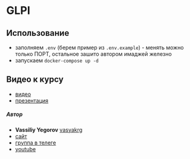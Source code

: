 # GLPI

## Использование
- заполняем `.env` (берем пример из `.env.example`) - менять можно только ПОРТ, остальное зашито автором имаджей железно
- запускаем `docker-compose up -d`

## Видео к курсу
- [видео]()
- [презентация]()

##### Автор
- **Vassiliy Yegorov** [vasyakrg](https://github.com/vasyakrg)
- [сайт](https://vk.com/realmanual)
- [группа в телеге](https://t.me/realmanual_group)
- [youtube](https://youtube.com/realmanual)
